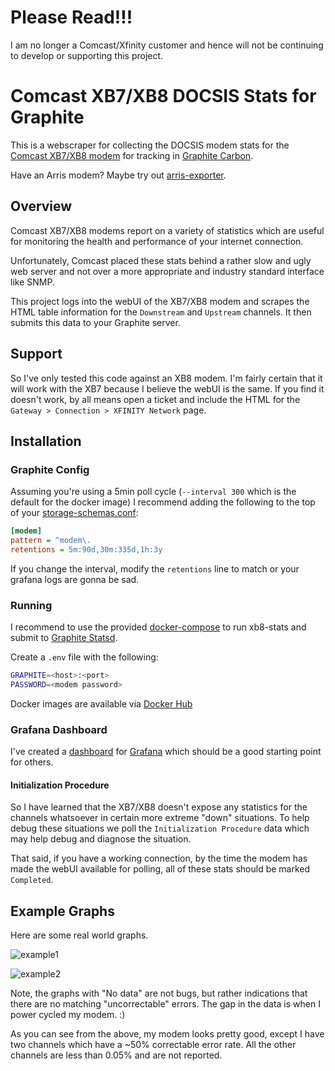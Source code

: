 # Please Read!!!

I am no longer a Comcast/Xfinity customer and hence will not be continuing
to develop or supporting this project.

# Comcast XB7/XB8 DOCSIS Stats for Graphite

This is a webscraper for collecting the DOCSIS modem stats for the
[Comcast XB7/XB8 modem](
https://www.xfinity.com/support/articles/broadband-gateways-userguides)
for tracking in [Graphite Carbon](https://github.com/graphite-project/carbon).

Have an Arris modem?  Maybe try out [arris-exporter](
https://github.com/guildencrantz/arris-exporter).

## Overview

Comcast XB7/XB8 modems report on a variety of statistics which are useful
for monitoring the health and performance of your internet connection.

Unfortunately, Comcast placed these stats behind a rather slow and
ugly web server and not over a more appropriate and industry standard
interface like SNMP.

This project logs into the webUI of the XB7/XB8 modem and scrapes the
HTML table information for the `Downstream` and `Upstream` channels.
It then submits this data to your Graphite server.

## Support

So I've only tested this code against an XB8 modem.  I'm fairly certain
that it will work with the XB7 because I believe the webUI is the same.
If you find it doesn't work, by all means open a ticket and include
the HTML for the `Gateway > Connection > XFINITY Network` page.

## Installation

### Graphite Config

Assuming you're using a 5min poll cycle (`--interval 300` which is the default
for the docker image) I recommend adding the following to the top of your
[storage-schemas.conf](
https://graphite.readthedocs.io/en/latest/config-carbon.html#storage-schemas-conf):

```ini
[modem]
pattern = ^modem\.
retentions = 5m:90d,30m:335d,1h:3y
```

If you change the interval, modify the `retentions` line to match or your
grafana logs are gonna be sad.

### Running

I recommend to use the provided [docker-compose](docker-compose.yaml)
to run xb8-stats and submit to [Graphite Statsd](
https://hub.docker.com/r/graphiteapp/graphite-statsd/).

Create a `.env` file with the following:

```bash
GRAPHITE=<host>:<port>
PASSWORD=<modem password>
```

Docker images are available via [Docker Hub](
https://hub.docker.com/repository/docker/synfinatic/xb8-docsis-stats/general)

### Grafana Dashboard

I've created a [dashboard](grafana.json) for [Grafana](https://grafana.com) which should be a
good starting point for others.

#### Initialization Procedure

So I have learned that the XB7/XB8 doesn't expose any statistics for the channels
whatsoever in certain more extreme "down" situations.  To help debug these situations
we poll the `Initialization Procedure` data which may help debug and diagnose the
situation.

That said, if you have a working connection, by the time the modem has made the
webUI available for polling, all of these stats should be marked `Completed`.

## Example Graphs

Here are some real world graphs.

![example1](https://github.com/synfinatic/xb8-docsis-stats/assets/1075352/c8012ea9-2317-4383-a42f-34a6238b7077)

![example2](https://github.com/synfinatic/xb8-docsis-stats/assets/1075352/ad256a47-4d3e-4fb6-9dd5-497c01c9906d)

Note, the graphs with "No data" are not bugs, but rather indications that there
are no matching "uncorrectable" errors.  The gap in the data is when I power
cycled my modem. :)

As you can see from the above, my modem looks pretty good, except I have two
channels which have a ~50% correctable error rate.  All the other channels are
less than 0.05% and are not reported.
